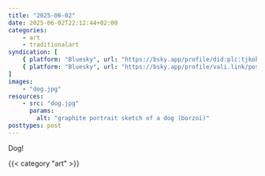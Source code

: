 ```yaml
---
title: "2025-06-02"
date: 2025-06-02T22:12:44+02:00
categories:
    - art
    - traditionalart
syndication: [
    { platform: "Bluesky", url: "https://bsky.app/profile/did:plc:tjkokzqdnfzzlaxdjjzzzi5b/post/3lqmltoi6fc2l", hidden: true },
    { platform: "Bluesky", url: "https://bsky.app/profile/vali.link/post/3lqmltoi6fc2l" }
]
images:
    - "dog.jpg"
resources:
    - src: "dog.jpg"
      params:
        alt: "graphite portrait sketch of a dog (borzoi)"
posttypes: post
---
```

Dog!

{{< category "art" >}}
